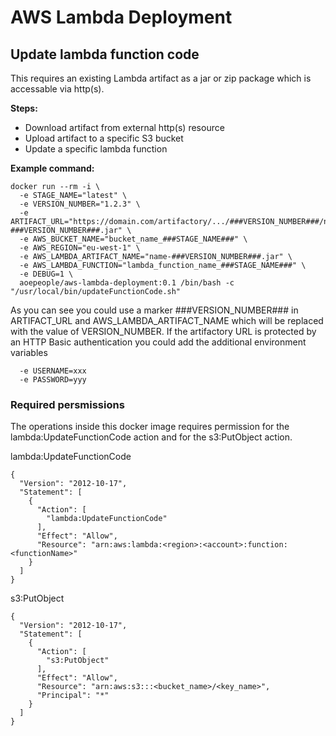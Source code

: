 # AWS Lambda Deployment

## Update lambda function code

This requires an existing Lambda artifact as a jar or zip package which is accessable via http(s).

**Steps:**
* Download artifact from external http(s) resource
* Upload artifact to a specific S3 bucket
* Update a specific lambda function

**Example command:**

```
docker run --rm -i \
  -e STAGE_NAME="latest" \
  -e VERSION_NUMBER="1.2.3" \
  -e ARTIFACT_URL="https://domain.com/artifactory/.../###VERSION_NUMBER###/name-###VERSION_NUMBER###.jar" \
  -e AWS_BUCKET_NAME="bucket_name_###STAGE_NAME###" \
  -e AWS_REGION="eu-west-1" \
  -e AWS_LAMBDA_ARTIFACT_NAME="name-###VERSION_NUMBER###.jar" \
  -e AWS_LAMBDA_FUNCTION="lambda_function_name_###STAGE_NAME###" \
  -e DEBUG=1 \
  aoepeople/aws-lambda-deployment:0.1 /bin/bash -c "/usr/local/bin/updateFunctionCode.sh"
```
As you can see you could use a marker ###VERSION_NUMBER### in ARTIFACT_URL and AWS_LAMBDA_ARTIFACT_NAME which will be replaced with the value of VERSION_NUMBER.
If the artifactory URL is protected by an HTTP Basic authentication you could add the additional environment variables

```
  -e USERNAME=xxx
  -e PASSWORD=yyy
```

### Required persmissions

The operations inside this docker image requires permission for the lambda:UpdateFunctionCode action and for the s3:PutObject action.


lambda:UpdateFunctionCode
```
{
  "Version": "2012-10-17",
  "Statement": [
    {
      "Action": [
        "lambda:UpdateFunctionCode"
      ],
      "Effect": "Allow",
      "Resource": "arn:aws:lambda:<region>:<account>:function:<functionName>"
    }
  ]
}
```

s3:PutObject
```
{
  "Version": "2012-10-17",
  "Statement": [
    {
      "Action": [
        "s3:PutObject"
      ],
      "Effect": "Allow",
      "Resource": "arn:aws:s3:::<bucket_name>/<key_name>",
      "Principal": "*"
    }
  ]
}
```